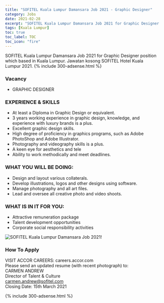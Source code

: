 ```yaml
---
title: "SOFITEL Kuala Lumpur Damansara Job 2021 - Graphic Designer" 
category: Jobs 
date: 2021-02-28
excerpt: "SOFITEL Kuala Lumpur Damansara Job 2021 for Graphic Designer position which based in Kuala Lumpur. Jawatan kosong SOFITEL Hotel Kuala Lumpur 2021." 
tags: [Kuala Lumpur] 
toc: true 
toc_label: TOC 
toc_icon: "fire" 
--- 
```


SOFITEL Kuala Lumpur Damansara Job 2021 for Graphic Designer position which based in Kuala Lumpur. Jawatan kosong SOFITEL Hotel Kuala Lumpur 2021.
{% include 300-adsense.html %} 
### Vacancy 
- GRAPHIC DESIGNER

### EXPERIENCE & SKILLS
* At least a Diploma in Graphic Design or equivalent.
* 3 years working experience in graphic design, knowledge, and experience with luxury brands is a plus.
* Excellent graphic design skills.
* High degree of proficiency in graphics programs, such as Adobe PhotoShop and Adobe Illustrator.
* Photography and videography skills is a plus.
* A keen eye for aesthetics and tele 
* Ability to work methodically and meet deadlines.

### WHAT YOU WILL BE DOING:
* Design and layout various collaterals.
* Develop illustrations, logos and other designs using software.
* Manage photography and all art files.
* Lead and oversee all creative photo and video shoots.

### WHAT IS IN IT FOR YOU:
* Attractive remuneration package
* Talent development opportunities
* Corporate social responsibility activities

![SOFITEL Kuala Lumpur Damansara Job 2021!](/assets/images/2021-01/sofitel-kuala-lumpur-damansara-graphic-designer-job.jpg "SOFITEL Kuala Lumpur Damansara Job 2021")

### How To Apply 
VISIT ACCOR CAREERS: careers.accor.com<br/>
Please send an updated resume (with recent photograph) to:<br/>
CARMEN ANDREW<br/>
Director of Talent & Culture<br/>
carmen.andrew@sofitel.com<br/>
Closing Date: 15th March 2021

{% include 300-adsense.html %} 
